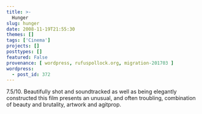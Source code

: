 ```yaml
---
title: >-
  Hunger
slug: hunger
date: 2008-11-19T21:55:30
themes: []
tags: ['Cinema']
projects: []
posttypes: []
featured: False
provenance: [ wordpress, rufuspollock.org, migration-201703 ]
wordpress:
  - post_id: 372
---
```


7.5/10. Beautifully shot and soundtracked as well as being elegantly constructed this film presents an unusual, and often troubling, combination of beauty and brutality, artwork and agitprop.

